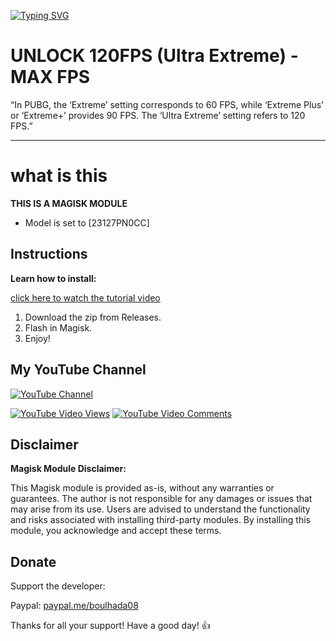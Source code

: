 [![Typing SVG](https://readme-typing-svg.herokuapp.com?font=Orbitron&size=40&duration=4050&pause=500&color=F70000&center=true&vCenter=true&random=false&width=1000&height=70&lines=FPS+UNLOCKER;UNLOCK+MAX+FPS+IN+ANY+GAME)](https://git.io/typing-svg)

# UNLOCK 120FPS (Ultra Extreme) - MAX FPS



“In PUBG, the ‘Extreme’ setting corresponds to 60 FPS, while ‘Extreme Plus’ or ‘Extreme+’ provides 90 FPS. The ‘Ultra Extreme’ setting refers to 120 FPS.”

---
# what is this
**THIS IS A MAGISK MODULE**

* Model is set to [23127PN0CC]

## Instructions

**Learn how to install:**

[click here to watch the tutorial video](https://www.youtube.com/watch?v=pXZIm_qD2Fg)

1. Download the zip from Releases.
2. Flash in Magisk.
3. Enjoy!

## My YouTube Channel

[![YouTube Channel](https://raw.githubusercontent.com/maurodesouza/profile-readme-generator/master/src/assets/icons/social/youtube/default.svg)](https://www.youtube.com/@CATSM0KER?sub_confirmation=1)

[![YouTube Video Views](https://img.shields.io/youtube/views/pXZIm_qD2Fg?style=for-the-badge&color=blue&labelColor=0b689d)](https://www.youtube.com/watch?v=pXZIm_qD2Fg)
[![YouTube Video Comments](https://img.shields.io/youtube/comments/pXZIm_qD2Fg?style=for-the-badge&color=blue&labelColor=0b689d)](https://www.youtube.com/watch?v=pXZIm_qD2Fg)

## Disclaimer

**Magisk Module Disclaimer:**

This Magisk module is provided as-is, without any warranties or guarantees. The author is not responsible for any damages or issues that may arise from its use. Users are advised to understand the functionality and risks associated with installing third-party modules. By installing this module, you acknowledge and accept these terms.

## Donate

Support the developer:

Paypal: [paypal.me/boulhada08](http://paypal.me/boulhada08)

Thanks for all your support! Have a good day! 👍
